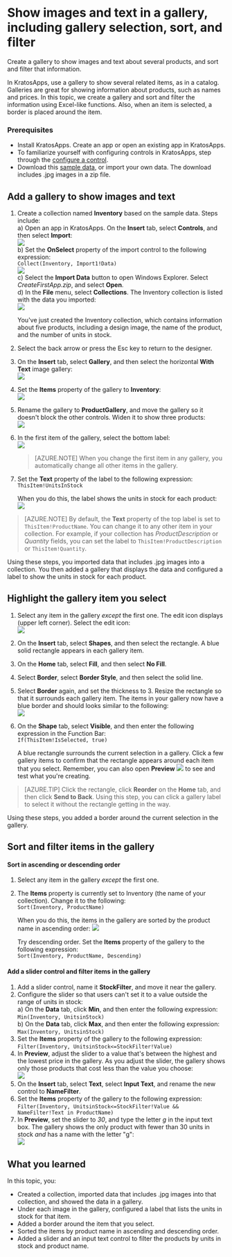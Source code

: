 <properties
	pageTitle="Show images and text in a gallery; Sort and filter the gallery in KratosApps | Microsoft Azure"
	description=""
	services=""
	documentationCenter=""
	authors="MandiOhlinger"
	manager="dwrede"
	editor=""/>

<tags
   ms.service="na"
   ms.devlang="na"
   ms.topic="article"
   ms.tgt_pltfrm="na"
   ms.workload="na"
   ms.date="10/13/2015"
   ms.author="mandia"/>


# Show images and text in a gallery, including gallery selection, sort, and filter
Create a gallery to show images and text about several products, and sort and filter that information.

In KratosApps, use a gallery to show several related items, as in a catalog. Galleries are great for showing information about products, such as names and prices. In this topic, we create a gallery and sort and filter the information using Excel-like functions. Also, when an item is selected, a border is placed around the item.


### Prerequisites
- Install KratosApps. Create an app or open an existing app in KratosApps.
- To familiarize yourself with configuring controls in KratosApps, step through the [configure a control](get-started-test-drive.md#configure-a-control).
- Download this [sample data](https://gallery.technet.microsoft.com/Sample-data-for-Create-c77790e7), or import your own data. The download includes .jpg images in a zip file.

## Add a gallery to show images and text

1. Create a collection named **Inventory** based on the sample data. Steps include:  
	a) Open an app in KratosApps. On the **Insert** tab, select **Controls**, and then select **Import**:  
	![][1]  
	b) Set the **OnSelect** property of the import control to the following expression:  
	```Collect(Inventory, Import1!Data)```  
		![][12]  
	c) Select the **Import Data** button to open Windows Explorer. Select *CreateFirstApp.zip*, and select **Open**.  
	d) In the **File** menu, select **Collections**. The Inventory collection is listed with the data you imported:  
	![][3]  

	You've just created the Inventory collection, which contains information about five products, including a design image, the name of the product, and the number of units in stock. 

2. Select the back arrow or press the Esc key to return to the designer.
3. On the **Insert** tab, select **Gallery**, and then select the horizontal **With Text** image gallery:  
![][4]  
3. Set the **Items** property of the gallery to **Inventory**:  
![][5]  
4. Rename the gallery to **ProductGallery**, and move the gallery so it doesn't block the other controls. Widen it to show three products:  
![][6]  
5. In the first item of the gallery, select the bottom label:  
![][7]  
	> [AZURE.NOTE] When you change the first item in any gallery, you automatically change all other items in the gallery.  
 
6. Set the **Text** property of the label to the following expression:  
```ThisItem!UnitsInStock``` <br/>

	When you do this, the label shows the units in stock for each product:  
![][8]  

> [AZURE.NOTE] By default, the **Text** property of the top label is set to ```ThisItem!ProductName```. You can change it to any other item in your collection. For example, if your collection has *ProductDescription* or *Quantity* fields, you can set the label to ```ThisItem!ProductDescription``` or ```ThisItem!Quantity```.

Using these steps, you imported data that includes .jpg images into a collection. You then added a gallery that displays the data and configured a label to show the units in stock for each product.

## Highlight the gallery item you select

1. Select any item in the gallery *except* the first one. The edit icon displays (upper left corner). Select the edit icon:  
![][9]  
2. On the **Insert** tab, select **Shapes**, and then select the rectangle. A blue solid rectangle appears in each gallery item.
3. On the **Home** tab, select **Fill**, and then select **No Fill**.
4. Select **Border**, select **Border Style**, and then select the solid line.
5. Select **Border** again, and set the thickness to 3. Resize the rectangle so that it surrounds each gallery item. The items in your gallery now have a blue border and should looks similar to the following:  
![][10]  
6. On the **Shape** tab, select **Visible**, and then enter the following expression in the Function Bar:  
```If(ThisItem!IsSelected, true)```

	A blue rectangle surrounds the current selection in a gallery. Click a few gallery items to confirm that the rectangle appears around each item that you select. Remember, you can also open **Preview** ![][2] to see and test what you're creating.

> [AZURE.TIP] Click the rectangle, click **Reorder** on the **Home** tab, and then click **Send to Back**. Using this step, you can click a gallery label to select it without the rectangle getting in the way.

Using these steps, you added a border around the current selection in the gallery.


## Sort and filter items in the gallery

#### Sort in ascending or descending order

1. Select any item in the gallery *except* the first one.
2. The **Items** property is currently set to Inventory (the name of your collection). Change it to the following:  
```Sort(Inventory, ProductName)```

	When you do this, the items in the gallery are sorted by the product name in ascending order:
	![][11]  

	Try descending order. Set the **Items** property of the gallery to the following expression:  
```Sort(Inventory, ProductName, Descending)```  

#### Add a slider control and filter items in the gallery


1. Add a slider control, name it **StockFilter**, and move it near the gallery.
2. Configure the slider so that users can't set it to a value outside the range of units in stock:  
	a) On the **Data** tab, click **Min**, and then enter the following expression:  
	```Min(Inventory, UnitsinStock)```  
	b) On the **Data** tab, click **Max**, and then enter the following expression:  
	```Max(Inventory, UnitsinStock)```
3. Set the **Items** property of the gallery to the following expression:  
```Filter(Inventory, UnitsinStock<=StockFilter!Value)```
4. In **Preview**, adjust the slider to a value that's between the highest and the lowest price in the gallery. As you adjust the slider, the gallery shows only those products that cost less than the value you choose:  
![][13]  
5. On the **Insert** tab, select **Text**, select **Input Text**, and rename the new control to **NameFilter**.
6. Set the **Items** property of the gallery to the following expression:  
```Filter(Inventory, UnitsinStock<=StockFilter!Value && NameFilter!Text in ProductName)```
7. In **Preview**, set the slider to *30*, and type the letter *g* in the input text box. The gallery shows the only product with fewer than 30 units in stock *and* has a name with the letter "g":  
![][14]  


## What you learned
In this topic, you:

- Created a collection, imported data that includes .jpg images into that collection, and showed the data in a gallery.
- Under each image in the gallery, configured a label that lists the units in stock for that item.
- Added a border around the item that you select.
- Sorted the items by product name in ascending and descending order.
- Added a slider and an input text control to filter the products by units in stock and product name.


[1]: ./media/show-images-text-gallery-sort-filter/import.png
[2]: ./media/show-images-text-gallery-sort-filter/preview.png
[3]: ./media/show-images-text-gallery-sort-filter/inventorycollection.png
[4]: ./media/show-images-text-gallery-sort-filter/withtext.png
[5]: ./media/show-images-text-gallery-sort-filter/itemsinventory.png
[6]: ./media/show-images-text-gallery-sort-filter/threeimages.png
[7]: ./media/show-images-text-gallery-sort-filter/firstitem.png
[8]: ./media/show-images-text-gallery-sort-filter/bottomlabel.png
[9]: ./media/show-images-text-gallery-sort-filter/editgallery.png
[10]: ./media/show-images-text-gallery-sort-filter/border.png
[11]: ./media/show-images-text-gallery-sort-filter/sort.png
[12]: ./media/show-images-text-gallery-sort-filter/onselect.png
[13]: ./media/show-images-text-gallery-sort-filter/slider.png
[14]: ./media/show-images-text-gallery-sort-filter/inputandslider.png
